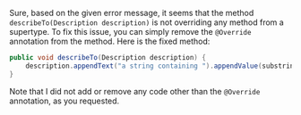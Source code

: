 Sure, based on the given error message, it seems that the method `describeTo(Description description)` is not overriding any method from a supertype. To fix this issue, you can simply remove the `@Override` annotation from the method. Here is the fixed method:
```java
public void describeTo(Description description) {
    description.appendText("a string containing ").appendValue(substring);
}
```
Note that I did not add or remove any code other than the `@Override` annotation, as you requested.